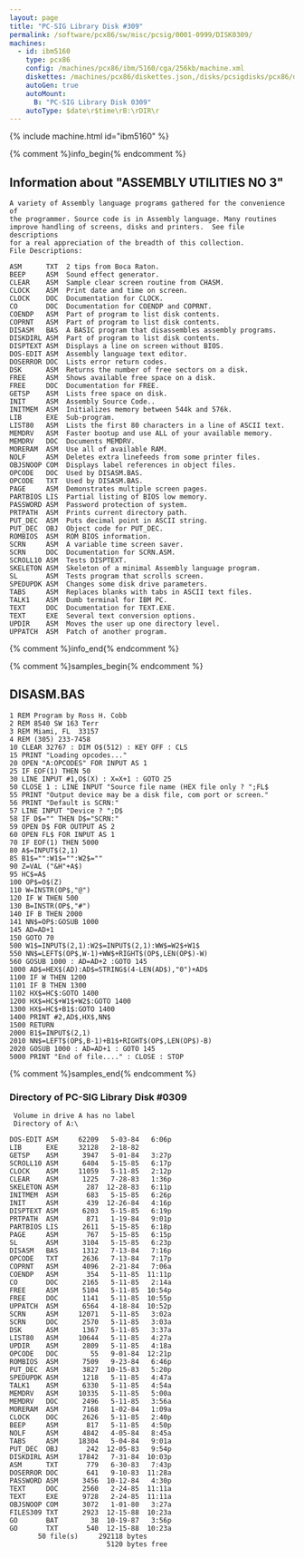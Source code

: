```yaml
---
layout: page
title: "PC-SIG Library Disk #309"
permalink: /software/pcx86/sw/misc/pcsig/0001-0999/DISK0309/
machines:
  - id: ibm5160
    type: pcx86
    config: /machines/pcx86/ibm/5160/cga/256kb/machine.xml
    diskettes: /machines/pcx86/diskettes.json,/disks/pcsigdisks/pcx86/diskettes.json
    autoGen: true
    autoMount:
      B: "PC-SIG Library Disk 0309"
    autoType: $date\r$time\rB:\rDIR\r
---
```


{% include machine.html id="ibm5160" %}

{% comment %}info_begin{% endcomment %}

## Information about "ASSEMBLY UTILITIES NO 3"

    A variety of Assembly language programs gathered for the convenience of
    the programmer. Source code is in Assembly language. Many routines
    improve handling of screens, disks and printers.  See file descriptions
    for a real appreciation of the breadth of this collection.
    File Descriptions:
    
    ASM      TXT  2 tips from Boca Raton.
    BEEP     ASM  Sound effect generator.
    CLEAR    ASM  Sample clear screen routine from CHASM.
    CLOCK    ASM  Print date and time on screen.
    CLOCK    DOC  Documentation for CLOCK.
    CO       DOC  Documentation for COENDP and COPRNT.
    COENDP   ASM  Part of program to list disk contents.
    COPRNT   ASM  Part of program to list disk contents.
    DISASM   BAS  A BASIC program that disassembles assembly programs.
    DISKDIRL ASM  Part of program to list disk contents.
    DISPTEXT ASM  Displays a line on screen without BIOS.
    DOS-EDIT ASM  Assembly language text editor.
    DOSERROR DOC  Lists error return codes.
    DSK      ASM  Returns the number of free sectors on a disk.
    FREE     ASM  Shows available free space on a disk.
    FREE     DOC  Documentation for FREE.
    GETSP    ASM  Lists free space on disk.
    INIT     ASM  Assembly Source Code..
    INITMEM  ASM  Initializes memory between 544k and 576k.
    LIB      EXE  Sub-program.
    LIST80   ASM  Lists the first 80 characters in a line of ASCII text.
    MEMDRV   ASM  Faster bootup and use ALL of your available memory.
    MEMDRV   DOC  Documents MEMDRV.
    MORERAM  ASM  Use all of available RAM.
    NOLF     ASM  Deletes extra linefeeds from some printer files.
    OBJSNOOP COM  Displays label references in object files.
    OPCODE   DOC  Used by DISASM.BAS.
    OPCODE   TXT  Used by DISASM.BAS.
    PAGE     ASM  Demonstrates multiple screen pages.
    PARTBIOS LIS  Partial listing of BIOS low memory.
    PASSWORD ASM  Password protection of system.
    PRTPATH  ASM  Prints current directory path.
    PUT_DEC  ASM  Puts decimal point in ASCII string.
    PUT_DEC  OBJ  Object code for PUT_DEC.
    ROMBIOS  ASM  ROM BIOS information.
    SCRN     ASM  A variable time screen saver.
    SCRN     DOC  Documentation for SCRN.ASM.
    SCROLL10 ASM  Tests DISPTEXT.
    SKELETON ASM  Skeleton of a minimal Assembly language program.
    SL       ASM  Tests program that scrolls screen.
    SPEDUPDK ASM  Changes some disk drive parameters.
    TABS     ASM  Replaces blanks with tabs in ASCII text files.
    TALK1    ASM  Dumb terminal for IBM PC.
    TEXT     DOC  Documentation for TEXT.EXE.
    TEXT     EXE  Several text conversion options.
    UPDIR    ASM  Moves the user up one directory level.
    UPPATCH  ASM  Patch of another program.
{% comment %}info_end{% endcomment %}

{% comment %}samples_begin{% endcomment %}

## DISASM.BAS

```bas
1 REM Program by Ross H. Cobb
2 REM 8540 SW 163 Terr
3 REM Miami, FL  33157
4 REM (305) 233-7458
10 CLEAR 32767 : DIM O$(512) : KEY OFF : CLS
15 PRINT "Loading opcodes..."
20 OPEN "A:OPCODES" FOR INPUT AS 1
25 IF EOF(1) THEN 50
30 LINE INPUT #1,O$(X) : X=X+1 : GOTO 25
50 CLOSE 1 : LINE INPUT "Source file name (HEX file only ? ";FL$
55 PRINT "Output device may be a disk file, com port or screen."
56 PRINT "Default is SCRN:"
57 LINE INPUT "Device ? ";D$
58 IF D$="" THEN D$="SCRN:"
59 OPEN D$ FOR OUTPUT AS 2
60 OPEN FL$ FOR INPUT AS 1
70 IF EOF(1) THEN 5000
80 A$=INPUT$(2,1)
85 B1$="":W1$="":W2$=""
90 Z=VAL ("&H"+A$)
95 HC$=A$
100 OP$=O$(Z)
110 W=INSTR(OP$,"@")
120 IF W THEN 500
130 B=INSTR(OP$,"#")
140 IF B THEN 2000
141 NN$=OP$:GOSUB 1000
145 AD=AD+1
150 GOTO 70
500 W1$=INPUT$(2,1):W2$=INPUT$(2,1):WW$=W2$+W1$
550 NN$=LEFT$(OP$,W-1)+WW$+RIGHT$(OP$,LEN(OP$)-W)
560 GOSUB 1000 : AD=AD+2 :GOTO 145
1000 AD$=HEX$(AD):AD$=STRING$(4-LEN(AD$),"0")+AD$
1100 IF W THEN 1200
1101 IF B THEN 1300
1102 HX$=HC$:GOTO 1400
1200 HX$=HC$+W1$+W2$:GOTO 1400
1300 HX$=HC$+B1$:GOTO 1400
1400 PRINT #2,AD$,HX$,NN$
1500 RETURN
2000 B1$=INPUT$(2,1)
2010 NN$=LEFT$(OP$,B-1)+B1$+RIGHT$(OP$,LEN(OP$)-B)
2020 GOSUB 1000 : AD=AD+1 : GOTO 145
5000 PRINT "End of file...." : CLOSE : STOP
```

{% comment %}samples_end{% endcomment %}

### Directory of PC-SIG Library Disk #0309

     Volume in drive A has no label
     Directory of A:\

    DOS-EDIT ASM     62209   5-03-84   6:06p
    LIB      EXE     32128   2-18-82
    GETSP    ASM      3947   5-01-84   3:27p
    SCROLL10 ASM      6404   5-15-85   6:17p
    CLOCK    ASM     11059   5-11-85   2:12p
    CLEAR    ASM      1225   7-28-83   1:36p
    SKELETON ASM       287  12-28-83   6:11p
    INITMEM  ASM       683   5-15-85   6:26p
    INIT     ASM       439  12-26-84   4:16p
    DISPTEXT ASM      6203   5-15-85   6:19p
    PRTPATH  ASM       871   1-19-84   9:01p
    PARTBIOS LIS      2611   5-15-85   6:18p
    PAGE     ASM       767   5-15-85   6:15p
    SL       ASM      3104   5-15-85   6:23p
    DISASM   BAS      1312   7-13-84   7:16p
    OPCODE   TXT      2636   7-13-84   7:17p
    COPRNT   ASM      4096   2-21-84   7:06a
    COENDP   ASM       354   5-11-85  11:11p
    CO       DOC      2165   5-11-85   2:14a
    FREE     ASM      5104   5-11-85  10:54p
    FREE     DOC      1141   5-11-85  10:55p
    UPPATCH  ASM      6564   4-18-84  10:52p
    SCRN     ASM     12071   5-11-85   3:02a
    SCRN     DOC      2570   5-11-85   3:03a
    DSK      ASM      1367   5-11-85   3:37a
    LIST80   ASM     10644   5-11-85   4:27a
    UPDIR    ASM      2809   5-11-85   4:18a
    OPCODE   DOC        55   9-01-84  12:21p
    ROMBIOS  ASM      7509   9-23-84   6:46p
    PUT_DEC  ASM      3827  10-15-83   5:20p
    SPEDUPDK ASM      1218   5-11-85   4:47a
    TALK1    ASM      6330   5-11-85   4:54a
    MEMDRV   ASM     10335   5-11-85   5:00a
    MEMDRV   DOC      2496   5-11-85   3:56a
    MORERAM  ASM      7168   1-02-84   1:09a
    CLOCK    DOC      2626   5-11-85   2:40p
    BEEP     ASM       817   5-11-85   4:50p
    NOLF     ASM      4842   4-05-84   8:45a
    TABS     ASM     18304   5-04-84   9:01a
    PUT_DEC  OBJ       242  12-05-83   9:54p
    DISKDIRL ASM     17842   7-31-84  10:03p
    ASM      TXT       779   6-30-83   7:43p
    DOSERROR DOC       641   9-10-83  11:28a
    PASSWORD ASM      3456  10-12-84   4:30p
    TEXT     DOC      2560   2-24-85  11:11a
    TEXT     EXE      9728   2-24-85  11:11a
    OBJSNOOP COM      3072   1-01-80   3:27a
    FILES309 TXT      2923  12-15-88  10:23a
    GO       BAT        38  10-19-87   3:56p
    GO       TXT       540  12-15-88  10:23a
           50 file(s)     292118 bytes
                            5120 bytes free
